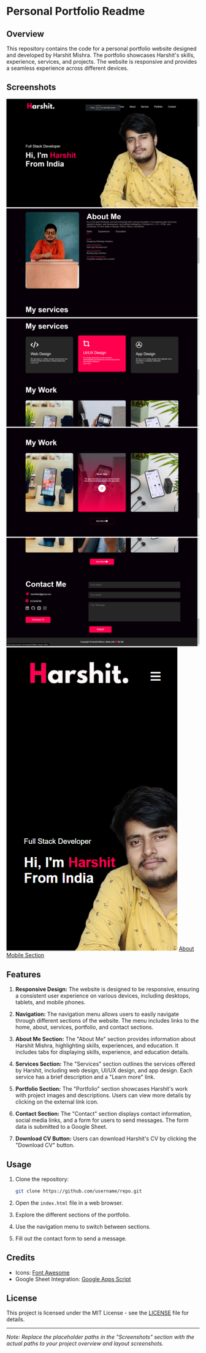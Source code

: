 # Personal Portfolio Readme

## Overview

This repository contains the code for a personal portfolio website designed and developed by Harshit Mishra. The portfolio showcases Harshit's skills, experience, services, and projects. The website is responsive and provides a seamless experience across different devices.

## Screenshots

![Hero Section](images/sample/hero-sxn.png)
![About Section](images/sample/about-sxn.png)
![Services Section](images/sample/services-sxn.png)
![Work Section](images/sample/work-sxn.png)
![Contact Section](images/sample/contact-sxn.png)
![Hero Mobile Section](images/sample/hero-mob-sxn.png) [About Mobile Section](images/sample/about-mob-sxn.png)

## Features

1. **Responsive Design:** The website is designed to be responsive, ensuring a consistent user experience on various devices, including desktops, tablets, and mobile phones.

2. **Navigation:** The navigation menu allows users to easily navigate through different sections of the website. The menu includes links to the home, about, services, portfolio, and contact sections.

3. **About Me Section:** The "About Me" section provides information about Harshit Mishra, highlighting skills, experiences, and education. It includes tabs for displaying skills, experience, and education details.

4. **Services Section:** The "Services" section outlines the services offered by Harshit, including web design, UI/UX design, and app design. Each service has a brief description and a "Learn more" link.

5. **Portfolio Section:** The "Portfolio" section showcases Harshit's work with project images and descriptions. Users can view more details by clicking on the external link icon.

6. **Contact Section:** The "Contact" section displays contact information, social media links, and a form for users to send messages. The form data is submitted to a Google Sheet.

7. **Download CV Button:** Users can download Harshit's CV by clicking the "Download CV" button.

## Usage

1. Clone the repository:

   ```bash
   git clone https://github.com/username/repo.git
   ```

2. Open the `index.html` file in a web browser.

3. Explore the different sections of the portfolio.

4. Use the navigation menu to switch between sections.

5. Fill out the contact form to send a message.

## Credits

- Icons: [Font Awesome](https://fontawesome.com/)
- Google Sheet Integration: [Google Apps Script](https://developers.google.com/apps-script/guides/web)

## License

This project is licensed under the MIT License - see the [LICENSE](LICENSE) file for details.

---

_Note: Replace the placeholder paths in the "Screenshots" section with the actual paths to your project overview and layout screenshots._
